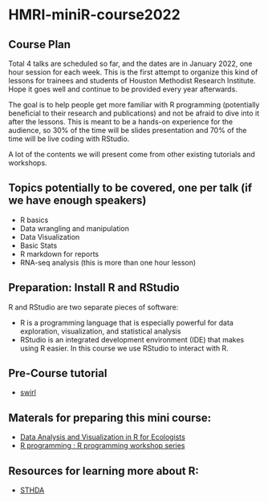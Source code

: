 # HMRI-miniR-course2022

## Course Plan

Total 4 talks are scheduled so far, and the dates are in January 2022, one hour session for each week. This is the first attempt to organize this kind of lessons for trainees and students of Houston Methodist Research Institute. Hope it goes well and continue to be provided every year afterwards. 

The goal is to help people get more familiar with R programming (potentially beneficial to their research and publications) and not be afraid to dive into it after the lessons. This is meant to be a hands-on experience for the audience, so 30% of the time will be slides presentation and 70% of the time will be live coding with RStudio.

A lot of the contents we will present come from other existing tutorials and workshops. 

## Topics potentially to be covered, one per talk (if we have enough speakers)

- R basics
- Data wrangling and manipulation
- Data Visualization
- Basic Stats
- R markdown for reports
- RNA-seq analysis (this is more than one hour lesson)

## Preparation: Install R and RStudio

R and RStudio are two separate pieces of software:

- R is a programming language that is especially powerful for data exploration, visualization, and statistical analysis
- RStudio is an integrated development environment (IDE) that makes using R easier. In this course we use RStudio to interact with R.

## Pre-Course tutorial

- [swirl](https://swirlstats.com/)

## Materals for preparing this mini course:

- [Data Analysis and Visualization in R for Ecologists](https://datacarpentry.org/R-ecology-lesson/index.html#Preparations)
- [R programming : R programming workshop series](https://researchguides.library.wisc.edu/R/why)




## Resources for learning more about R:

- [STHDA](http://www.sthda.com/english/)
